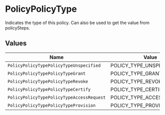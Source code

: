 # PolicyPolicyType

Indicates the type of this policy. Can also be used to get the value from policySteps.


## Values

| Name                                      | Value                                     |
| ----------------------------------------- | ----------------------------------------- |
| `PolicyPolicyTypePolicyTypeUnspecified`   | POLICY_TYPE_UNSPECIFIED                   |
| `PolicyPolicyTypePolicyTypeGrant`         | POLICY_TYPE_GRANT                         |
| `PolicyPolicyTypePolicyTypeRevoke`        | POLICY_TYPE_REVOKE                        |
| `PolicyPolicyTypePolicyTypeCertify`       | POLICY_TYPE_CERTIFY                       |
| `PolicyPolicyTypePolicyTypeAccessRequest` | POLICY_TYPE_ACCESS_REQUEST                |
| `PolicyPolicyTypePolicyTypeProvision`     | POLICY_TYPE_PROVISION                     |